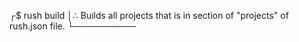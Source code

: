 ┌$ rush build
│∴ Builds all projects that is in section of "projects" of rush.json file.
└──────────
